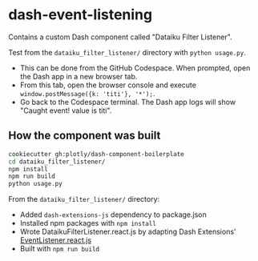 # dash-event-listening

Contains a custom Dash component called "Dataiku Filter Listener".

Test from the `dataiku_filter_listener/` directory with `python usage.py`.
- This can be done from the GitHub Codespace. When prompted, open the Dash app in a new browser tab.
- From this tab, open the browser console and execute `window.postMessage({k: 'titi'}, '*');`.
- Go back to the Codespace terminal. The Dash app logs will show "Caught event! value is titi".


## How the component was built

```bash
cookiecutter gh:plotly/dash-component-boilerplate
cd dataiku_filter_listener/
npm install
npm run build
python usage.py
```

From the `dataiku_filter_listener/` directory:

* Added `dash-extensions-js` dependency to package.json
* Installed npm packages with `npm install`
* Wrote DataikuFilterListener.react.js by adapting Dash Extensions' [EventListener.react.js](https://github.com/emilhe/dash-extensions/blob/57c350d861ed484c6210faefcf51d0ff99ee304d/src/lib/components/EventListener.react.js#L8)
* Built with `npm run build`
